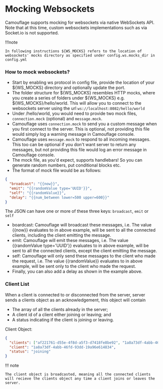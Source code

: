 # Mocking Websockets

Camouflage supports mocking for websockets via native WebSockets API. Note that at this time, custom websockets implementations such as via Socket.io is not supported.

!!!note

    In following instructions ${WS_MOCKS} refers to the location of websockets' mocks directory as specified under config.ws.mocks_dir in config.yml

### How to mock websockets?

- Start by enabling ws protocol in config file, provide the location of your ${WS_MOCKS} directory and optionally update the port.
- The folder structure for ${WS_MOCKS} resembles HTTP mocks, where you create a series of folders under ${WS_MOCKS} e.g. ${WS_MOCKS}/hello/world. This will allow you to connect to the websockets server using the url `ws://localhost:8082/hello/world`
- Under /hello/world, you would need to provide two mock files, `connection.mock` (optional) and `message.mock`.
- Camouflage uses `connection.mock` to send you a custom message when you first connect to the server. This is optional, not providing this file would simply log a warning message in Camouflage console.
- Camouflage uses `message.mock` to respond to all incoming messages. This too can be optional if you don't want server to return any messages, but not providing this file would log an error message in Camouflage console.
- The mock file, as you'd expect, supports handlebars! So you can generate random numbers, put conditional blocks etc.
- The format of mock file would be as follows:

```json
{
  "broadcast": "{{now}}",
  "emit": "{{randomValue type='UUID'}}",
  "self": "{{randomValue}}",
  "delay": "{{num_between lower=500 upper=600}}"
}
```

The JSON can have one or more of these three keys: `broadcast`, `emit` or `self`

- boardcast: Camouflage will broadcast these messages, i.e. The value {{now}} evaluates to in above example, will be sent to all the connected clients, including the client emitting the message.
- emit: Camouflage will emit these messages, i.e. The value {{randomValue type='UUID'}} evaluates to in above example, will be sent to all the connected clients, except the client emitting the message.
- self: Camouflage will only send these messages to the client who made the request, i.e. The value {{randomValue}} evaluates to in above example, will be sent only to the client who made the request.
- Finally, you can also add a delay as shown in the example above.

### Client List

When a client is connected to or disconnected from the server, server sends a clients object as an acknowledgement, this object will contain

- The array of all the clients already in the server;
- A client id of a client either joining or leaving; and
- A status indicating if the client is joining or leaving.

Client Object:

```json
{
  "clients": ["af221761-d55e-4f8d-a5f3-d7418fe8be92", "1a8a73df-4abb-46fd-93dd-19a96e614834"],
  "client": "1a8a73df-4abb-46fd-93dd-19a96e614834",
  "status": "joining"
}
```

!!! note

    The client object is broadcasted, meaning all the connected clients will recieve the clients object any time a client joins or leaves the server.
